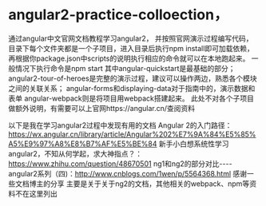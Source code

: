 # angular2-practice-colloection，
通过angular中文官网文档教程学习angular2，
并按照官网演示过程编写代码，
目录下每个文件夹都是一个子项目，进入目录后执行npm install即可加载依赖，再根据你package.json中scripts的说明执行相应的命令就可以在本地跑起来。
一般情况下执行命令是npm start
其中angular-quickstart是最基础的部分；angular2-tour-of-heroes是完整的演示过程，建议可以操作两边，熟悉各个模块之间的关联关系；
angular-forms和displaying-data对于指南中的，演示数据和表单
angular-webpack则是将项目用webpack搭建起来。
此处不对各个子项目做额外说明，有需要可以上官网https://angular.cn/查阅资料

以下是我在学习angular2过程中发现有用的文档
Angular 2的入门路径：https://wx.angular.cn/library/article/Angular%202%E7%9A%84%E5%85%A5%E9%97%A8%E8%B7%AF%E5%BE%84
新手小白想系统性学习angular2，不知从何学起，求大神指点？：https://www.zhihu.com/question/48670501
ng1和ng2的部分对比----angular2系列（四)：http://www.cnblogs.com/1wen/p/5564368.html
感谢一些文档博主的分享
主要是关于关于ng2的文档，其他相关的webpack、npm等资料不在这里列出
